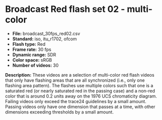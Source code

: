 # Broadcast Red flash set 02 - multi-color

 - **File:** broadcast_30fps_red02.csv
 - **Standard:** iso, itu_r1702, ofcom 
 - **Flash type:** Red  
 - **Frame rate:** 30 fps
 - **Dynamic range:** SDR
 - **Color space:** sRGB
 - **Number of videos:** 30

**Description:** These videos are a selection of multi-color red flash videos that only have flashing areas that are all synchronized (i.e., only one flashing area pattern). 
The flashes use multiple colors such that one is a saturated red (or nearly saturated red in the passing case) 
and a non-red color that is around 0.2 units away on the 1976 UCS chromaticity diagram.
Failing videos only exceed the trace24 guidelines by a small amount.
Passing videos only have one dimension that passes at a time, with other dimensions exceeding thresholds by a small amount.
